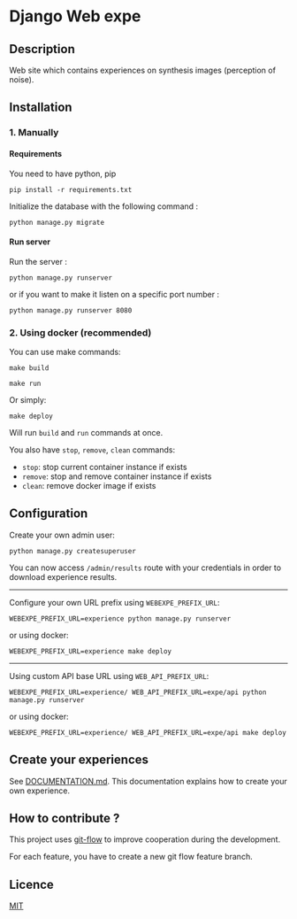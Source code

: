 # Django Web expe

## Description

Web site which contains experiences on synthesis images (perception of noise). 

## Installation

### 1. Manually

#### Requirements

You need to have python, pip

```
pip install -r requirements.txt
```

Initialize the database with the following command :

```
python manage.py migrate
```

#### Run server

Run the server :

```
python manage.py runserver
```

or if you want to make it listen on a specific port number :

```
python manage.py runserver 8080
```

### 2. Using docker (recommended)

You can use make commands:

```
make build
```

```
make run
```

Or simply:

```
make deploy
```

Will run `build` and `run` commands at once.

You also have `stop`, `remove`, `clean` commands:
- `stop`: stop current container instance if exists
- `remove`: stop and remove container instance if exists
- `clean`: remove docker image if exists

## Configuration

Create your own admin user:
```
python manage.py createsuperuser
```

You can now access `/admin/results` route with your credentials in order to download experience results.

<hr />

Configure your own URL prefix using `WEBEXPE_PREFIX_URL`:

```
WEBEXPE_PREFIX_URL=experience python manage.py runserver
```

or using docker:

```
WEBEXPE_PREFIX_URL=experience make deploy
```

<hr />

Using custom API base URL using `WEB_API_PREFIX_URL`:

```
WEBEXPE_PREFIX_URL=experience/ WEB_API_PREFIX_URL=expe/api python manage.py runserver
```

or using docker:

```
WEBEXPE_PREFIX_URL=experience/ WEB_API_PREFIX_URL=expe/api make deploy
```

## Create your experiences

See [DOCUMENTATION.md](DOCUMENTATION.md). This documentation explains how to create your own experience.

## How to contribute ?

This project uses [git-flow](https://danielkummer.github.io/git-flow-cheatsheet/) to improve cooperation during the development.

For each feature, you have to create a new git flow feature branch.

## Licence

[MIT](LICENSE)

